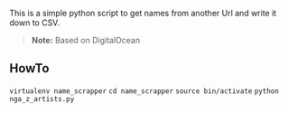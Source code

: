 This is a simple python script to get names from another Url and write it down to CSV.


> **Note:** Based on DigitalOcean 

## HowTo


`virtualenv name_scrapper` 
`cd name_scrapper` 
`source bin/activate`
`python nga_z_artists.py`